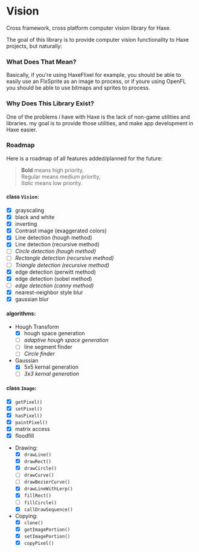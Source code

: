 # Vision
Cross framework, cross platform computer vision library for Haxe.

The goal of this library is to provide computer vision functionality to Haxe projects, but naturally:

### What Does That Mean?

Basically, if you're using HaxeFlixel for example, you should be able to easily use an FlxSprite as
an image to process, or if youre using OpenFL you should be able to use bitmaps and sprites to process.

### Why Does This Library Exist?

One of the problems i have with Haxe is the lack of non-game utilities and libraries. my goal is to provide those utilities, and make app development in Haxe easier.

### Roadmap

Here is a roadmap of all features added/planned for the future:

> **Bold** means high priority,  
> Regular means medium priority,  
> *Italic* means low priority.  
> 


#### class `Vision`:
 
 - [x] grayscaling
 - [x] black and white
 - [x] inverting
 - [x] Contrast image (exaggerated colors)
 - [x] Line detection (hough method)
 - [x] Line detection (recursive method)
 - [ ] *Circle detection (hough method)*
 - [ ] *Rectangle detection (recursive method)*
 - [ ] *Triangle detection (recursive method)*
 - [x] edge detection (perwitt method)
 - [x] edge detection (sobel method)
 - [ ] *edge detection (canny method)*
 - [x] nearest-neighbor style blur
 - [x] gaussian blur 

#### algorithms:

 - Hough Transform
    - [x] hough space generation
    - [ ] *adaptive hough space generation*
    - [ ] line segment finder
    - [ ] *Circle finder*

 - Gaussian
   - [x] 5x5 kernal generation
   - [ ] *3x3 kernal generation*
   
#### class `Image`:

 - [x] `getPixel()`
 - [x] `setPixel()`
 - [x] `hasPixel()`
 - [x] `paintPixel()`
 - [x] matrix access
 - [x] floodfill
 - Drawing:
   - [x] `drawLine()`
   - [x] `drawRect()`
   - [x] `drawCircle()`
   - [ ] `drawCurve()`
   - [ ] `drawBezierCurve()`
   - [x] `drawLineWithLerp()`
   - [x] `fillRect()`
   - [ ] `fillCircle()`
   - [x] `callDrawSequence()`
 - Copying:
   - [x] `clone()`
   - [x] `getImagePortion()`
   - [x] `setImagePortion()`
   - [x] `copyPixel()`

